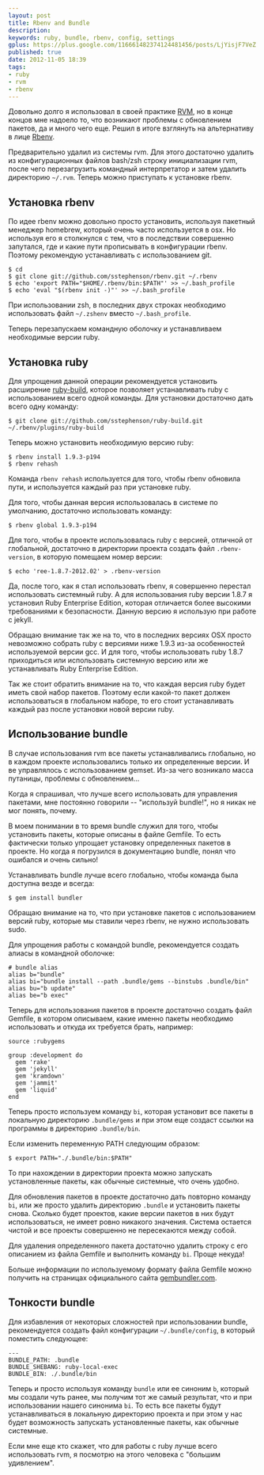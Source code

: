 ```yaml
---
layout: post
title: Rbenv and Bundle
description: 
keywords: ruby, bundle, rbenv, config, settings
gplus: https://plus.google.com/116661482374124481456/posts/LjYisjF7VeZ
published: true
date: 2012-11-05 18:39
tags:
- ruby
- rvm
- rbenv
---
```


Довольно долго я использовал в своей практике [RVM](http://www.juev.ru/tags/rvm/ "Tags RVM"), но в конце концов мне надоело то, что возникают проблемы с обновлением пакетов, да и много чего еще. Решил в итоге взглянуть на альтернативу в лице [Rbenv](https://github.com/sstephenson/rbenv "Simple Ruby Version Management: rbenv").

Предварительно удалил из системы rvm. Для этого достаточно удалить из конфигурационных файлов bash/zsh строку инициализации rvm, после чего перезагрузить командный интерпретатор и затем удалить директорию `~/.rvm`. Теперь можно приступать к установке rbenv.

## Установка rbenv ##

По идее rbenv можно довольно просто установить, используя пакетный менеджер homebrew, который очень часто используется в osx. Но используя его я столкнулся с тем, что в последствии совершенно запутался, где и какие пути прописывать в конфигурации rbenv. Поэтому рекомендую устанавливать с использованием git.

    $ cd
    $ git clone git://github.com/sstephenson/rbenv.git ~/.rbenv
    $ echo 'export PATH="$HOME/.rbenv/bin:$PATH"' >> ~/.bash_profile
    $ echo 'eval "$(rbenv init -)"' >> ~/.bash_profile

При использовании zsh, в последних двух строках необходимо использовать файл `~/.zshenv` вместо `~/.bash_profile`.

Теперь перезапускаем командную оболочку и устанавливаем необходимые версии ruby.

## Установка ruby ##

Для упрощения данной операции рекомендуется установить расширение [ruby-build](https://github.com/sstephenson/ruby-build "ruby-build"), которое позволяет устанавливать ruby с использованием всего одной команды. Для установки достаточно дать всего одну команду:

    $ git clone git://github.com/sstephenson/ruby-build.git ~/.rbenv/plugins/ruby-build

Теперь можно установить необходимую версию ruby:

    $ rbenv install 1.9.3-p194
    $ rbenv rehash

Команда `rbenv rehash` используется для того, чтобы rbenv обновила пути, и используется каждый раз при установке ruby.

Для того, чтобы данная версия использовалась в системе по умолчанию, достаточно использовать команду:

    $ rbenv global 1.9.3-p194

Для того, чтобы в проекте использовалась ruby с версией, отличной от глобальной, достаточно в директории проекта создать файл `.rbenv-version`, в которую помещаем номер версии:

    $ echo 'ree-1.8.7-2012.02' > .rbenv-version

Да, после того, как я стал использовать rbenv, я совершенно перестал использовать системный ruby. А для использования ruby версии 1.8.7 я установил Ruby Enterprise Edition, которая отличается более высокими требованиями к безопасности. Данную версию я использую при работе с jekyll.

Обращаю внимание так же на то, что в последних версиях OSX просто невозможно собрать ruby с версиями ниже 1.9.3 из-за особенностей используемой версии gcc. И для того, чтобы использовать ruby 1.8.7 приходиться или использовать системную версию или же устанавливать  Ruby Enterprise Edition.

Так же стоит обратить внимание на то, что каждая версия ruby будет иметь свой набор пакетов. Поэтому если какой-то пакет должен использоваться в глобальном наборе, то его стоит устанавливать каждый раз после установки новой версии ruby.

## Использование bundle ##

В случае использования rvm все пакеты устанавливались глобально, но в каждом проекте использовались только их определенные версии. И ве управлялось с использованием gemset. Из-за чего возникало масса путаницы, проблемы с обновлением...

Когда я спрашивал, что лучше всего использовать для управления пакетами, мне постоянно говорили -- "используй bundle!", но я никак не мог понять, почему.

В моем понимании в то время bundle служил для того, чтобы установить пакеты, которые описаны в файле Gemfile. То есть фактически только упрощает установку определенных пакетов в проекте. Но когда я погрузился в документацию bundle, понял что ошибался и очень сильно!

Устанавливать bundle лучше всего глобально, чтобы команда была доступна везде и всегда:

    $ gem install bundler

Обращаю внимание на то, что при установке пакетов с использованием версий ruby, которые мы ставили через rbenv, не нужно использовать sudo.

Для упрощения работы с командой bundle, рекомендуется создать алиасы в командной оболочке:

    # bundle alias
    alias b="bundle"
    alias bi="bundle install --path .bundle/gems --binstubs .bundle/bin"
    alias bu="b update"
    alias be="b exec"

Теперь для использования пакетов в проекте достаточно создать файл Gemfile, в котором описываем, какие именно пакеты необходимо использовать и откуда их требуется брать, например:

    source :rubygems

    group :development do
      gem 'rake'
      gem 'jekyll'
      gem 'kramdown'
      gem 'jammit'
      gem 'liquid'
    end

Теперь просто используем команду `bi`, которая установит все пакеты в локальную директорию `.bundle/gems` и при этом еще создаст ссылки на программы в директорию `.bundle/bin`.

Если изменить переменную PATH следующим образом:

    $ export PATH="./.bundle/bin:$PATH"

То при нахождении в директории проекта можно запускать установленные пакеты, как обычные системные, что очень удобно.

Для обновления пакетов в проекте достаточно дать повторно команду `bi`, или же просто удалить директорию `.bundle` и установить пакеты снова. Сколько будет проектов, какие версии пакетов в них будут использоваться, не имеет ровно никакого значения. Система остается чистой и все проекты совершенно не пересекаются между собой.

Для удаления определенного пакета достаточно удалить строку с его описанием из файла Gemfile и выполнить команду `bi`. Проще некуда!

Больше информации по используемому формату файла Gemfile можно получить на страницах официального сайта [gembundler.com](http://gembundler.com "Bundler: The best way to manage Ruby applications").

## Тонкости bundle ##

Для избавления от некоторых сложностей при использовании bundle, рекомендуется создать файл конфигурации `~/.bundle/config`, в который поместить следующее:

    ---
    BUNDLE_PATH: .bundle
    BUNDLE_SHEBANG: ruby-local-exec
    BUNDLE_BIN: ./.bundle/bin

Теперь и просто используя команду `bundle` или ее синоним `b`, который мы создали чуть ранее, мы получим тот же самый результат, что и при использовании нашего синонима `bi`. То есть все пакеты будут устанавливаться в локальную директорию проекта и при этом у нас будет возможность запускать установленные пакеты, как обычные системные.

Если мне еще кто скажет, что для работы с ruby лучше всего использовать rvm, я посмотрю на этого человека с "большим удивлением".